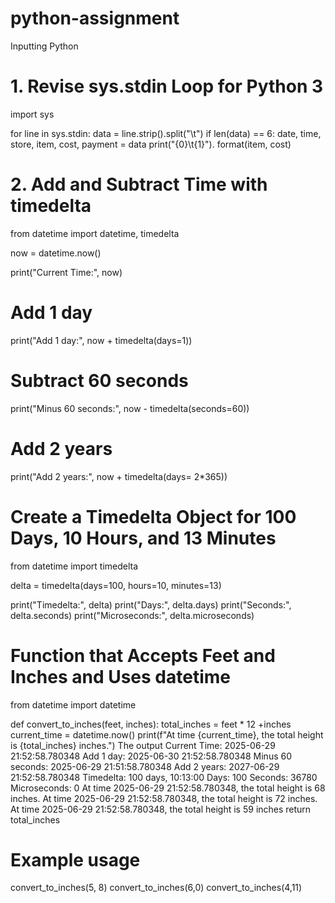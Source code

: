 # python-assignment
Inputting Python
# 1. Revise sys.stdin Loop for Python 3
import sys

for line in sys.stdin:
    data = line.strip().split("\t")
    if len(data) == 6:
        date, time, store, item, cost, payment = data
        print("{0}\t{1}"). format(item, cost)

# 2. Add and Subtract Time with timedelta

from datetime import datetime, timedelta

now = datetime.now()

print("Current Time:", now)

# Add 1 day

print("Add 1 day:", now + timedelta(days=1))

# Subtract 60 seconds

print("Minus 60 seconds:", now - timedelta(seconds=60))

# Add 2 years 

print("Add 2 years:", now + timedelta(days= 2*365))

# Create a Timedelta Object for 100 Days, 10 Hours, and 13 Minutes

from datetime import timedelta

delta = timedelta(days=100, hours=10, minutes=13)

print("Timedelta:", delta)
print("Days:", delta.days)
print("Seconds:", delta.seconds)
print("Microseconds:", delta.microseconds)

# Function that Accepts Feet and Inches and Uses datetime

from datetime import datetime

def convert_to_inches(feet, inches):
    total_inches = feet * 12 +inches
    current_time = datetime.now()
    print(f"At time {current_time}, the total height is {total_inches} inches.")
    The output
    Current Time: 2025-06-29 21:52:58.780348
Add 1 day: 2025-06-30 21:52:58.780348
Minus 60 seconds: 2025-06-29 21:51:58.780348
Add 2 years: 2027-06-29 21:52:58.780348
Timedelta: 100 days, 10:13:00
Days: 100
Seconds: 36780
Microseconds: 0
At time 2025-06-29 21:52:58.780348, the total height is 68 inches.
At time 2025-06-29 21:52:58.780348, the total height is 72 inches.
At time 2025-06-29 21:52:58.780348, the total height is 59 inches
    return total_inches

# Example usage
convert_to_inches(5, 8)
convert_to_inches(6,0)
convert_to_inches(4,11)
